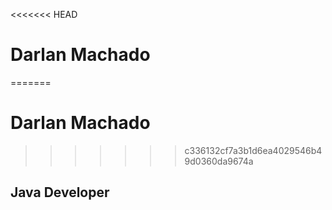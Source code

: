 <<<<<<< HEAD
# Darlan Machado

=======
# Darlan Machado

>>>>>>> c336132cf7a3b1d6ea4029546b49d0360da9674a
## Java Developer